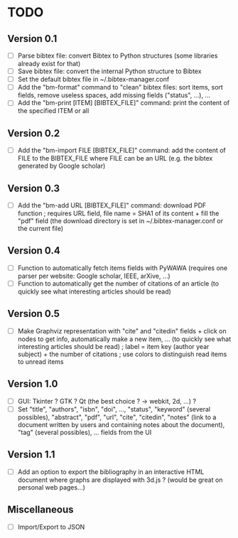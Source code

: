 # TODO

## Version 0.1

- [ ] Parse bibtex file: convert Bibtex to Python structures (some libraries already exist for that)
- [ ] Save bibtex file: convert the internal Python structure to Bibtex
- [ ] Set the default bibtex file in ~/.bibtex-manager.conf
- [ ] Add the "bm-format" command to "clean" bibtex files: sort items, sort fields, remove useless spaces, add missing fields ("status", ...), ...
- [ ] Add the "bm-print [ITEM] [BIBTEX_FILE]" command: print the content of the specified ITEM or all

## Version 0.2

- [ ] Add the "bm-import FILE [BIBTEX_FILE]" command: add the content of FILE to the BIBTEX_FILE where FILE can be an URL (e.g. the bibtex generated by Google scholar)

## Version 0.3

- [ ] Add the "bm-add URL [BIBTEX_FILE]" command: download PDF function ; requires URL field, file name = SHA1 of its content + fill the "pdf" field (the download directory is set in ~/.bibtex-manager.conf or the current file)

## Version 0.4

- [ ] Function to automatically fetch items fields with PyWAWA (requires one parser per website: Google scholar, IEEE, arXive, ...)
- [ ] Function to automatically get the number of citations of an article (to quickly see what interesting articles should be read)

## Version 0.5

- [ ] Make Graphviz representation with "cite" and "citedin" fields + click on nodes to get info, automatically make a new item, ... (to quickly see what interesting articles should be read) ; label = item key (author year subject) + the number of citations ; use colors to distinguish read items to unread items

## Version 1.0

- [ ] GUI: Tkinter ? GTK ? Qt (the best choice ? -> webkit, 2d, ...) ?
- [ ] Set "title", "authors", "isbn", "doi", ..., "status", "keyword" (several possibles), "abstract", "pdf", "url", "cite", "citedin", "notes" (link to a document written by users and containing notes about the document), "tag" (several possibles), ... fields from the UI

## Version 1.1

- [ ] Add an option to export the bibliography in an interactive HTML document where graphs are displayed with 3d.js ? (would be great on personal web pages...)

## Miscellaneous

- [ ] Import/Export to JSON

